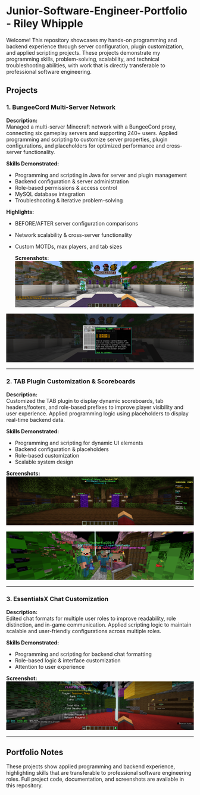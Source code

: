 # Junior-Software-Engineer-Portfolio - Riley Whipple

Welcome! This repository showcases my hands-on programming and backend experience through server configuration, plugin customization, and applied scripting projects. These projects demonstrate my programming skills, problem-solving, scalability, and technical troubleshooting abilities, with work that is directly transferable to professional software engineering.

## **Projects**

### 1. BungeeCord Multi-Server Network
**Description:**  
Managed a multi-server Minecraft network with a BungeeCord proxy, connecting six gameplay servers and supporting 240+ users. Applied programming and scripting to customize server properties, plugin configurations, and placeholders for optimized performance and cross-server functionality.

**Skills Demonstrated:**  
- Programming and scripting in Java for server and plugin management  
- Backend configuration & server administration  
- Role-based permissions & access control  
- MySQL database integration  
- Troubleshooting & iterative problem-solving  

**Highlights:**  
- BEFORE/AFTER server configuration comparisons  
- Network scalability & cross-server functionality  
- Custom MOTDs, max players, and tab sizes

  **Screenshots:**
![BungeeCord Network Dashboard](BungeeCord-Server-List.png)

![Custom Server GUI](Custom-Server-GUI.png)

---

### 2. TAB Plugin Customization & Scoreboards
**Description:**  
Customized the TAB plugin to display dynamic scoreboards, tab headers/footers, and role-based prefixes to improve player visibility and user experience. Applied programming logic using placeholders to display real-time backend data.

**Skills Demonstrated:**  
- Programming and scripting for dynamic UI elements  
- Backend configuration & placeholders  
- Role-based customization  
- Scalable system design  

**Screenshots:**  
![TAB Plugin Customization](TAB-Plugin-Customization.png)

![TAB Custom Displayname](TAB-Custom-Displayname.png)

---

### 3. EssentialsX Chat Customization
**Description:**  
Edited chat formats for multiple user roles to improve readability, role distinction, and in-game communication. Applied scripting logic to maintain scalable and user-friendly configurations across multiple roles.

**Skills Demonstrated:**  
- Programming and scripting for backend chat formatting  
- Role-based logic & interface customization  
- Attention to user experience  

**Screenshot:**  
![EssentialsX Chat Customization](EssentialsX-Chat-Customization.png)

---

## **Portfolio Notes**
These projects show applied programming and backend experience, highlighting skills that are transferable to professional software engineering roles. Full project code, documentation, and screenshots are available in this repository.
